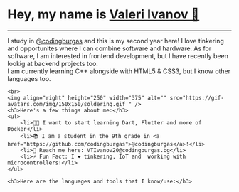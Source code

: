 <!DOCTYPE html>
<html lang="en">
<body>
    <h1>Hey, my name is <a href="https://github.com/VTIvanov20">Valeri Ivanov 👋</a></h1>
    <hr>
    <p>I study in <a href="https://github.com/codingburgas">@codingburgas</a> and this is my second year here! I love tinkering and opportunites where I can combine software and hardware. As for software, I am interested in frontend development, but I have recently been lookig at backend projects too.
    <br>
    I am currently learning C++ alongside with HTML5 & CSS3, but I know other languages too.</p>

    <br>
    <img align="right" height="250" width="375" alt="" src="https://gif-avatars.com/img/150x150/soldering.gif " />    
    <h3>Here's a few things about me:</h3>
    <ul>
        <li>👨‍💻 I want to start learning Dart, Flutter and more of Docker</li>
        <li>📚 I am a student in the 9th grade in <a href="https://github.com/codingburgas">@codingburgas</a>!</li>
        <li>📧 Reach me here: VTIvanov20@codingburgas.bg</li>
        <li>⚡️ Fun Fact: I ❤️ tinkering, IoT and  working with microcontrollers!</li>
    </ul>

    <h3>Here are the languages and tools that I know/use:</h3> 
    
</body>
</html>
